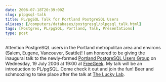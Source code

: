 ```yaml
--- 
date: 2006-07-18T20:39:00Z
slug: plpgsql-talk
title: PL/pgSQL Talk for Portland PostgreSQL Users
aliases: [/computers/databases/postgresql/plpgsql_talk.html]
tags: [Postgres, PL/pgSQL, Portland, Talk, Presentations]
type: post
---
```


Attention PostgreSQL users in the Portland metropolitan area and environs
(Salem, Eugene, Vancouver, Seattle)! I am honored to be giving the inaugural
talk to the newly-formed [Portland PostgreSQL Users Group] on Wednesday, 19 July
2006 at 19:00 at [FreeGeek]. My talk will be an introduction to PL/pgSQL. Come
check it out and join the fun! Beer and schmoozing to take place after the talk
at [The Lucky Lab].

  [Portland PostgreSQL Users Group]: https://pdxpug.wordpress.com
  [FreeGeek]: https://www.freegeek.org
  [The Lucky Lab]: https://luckylab.com
